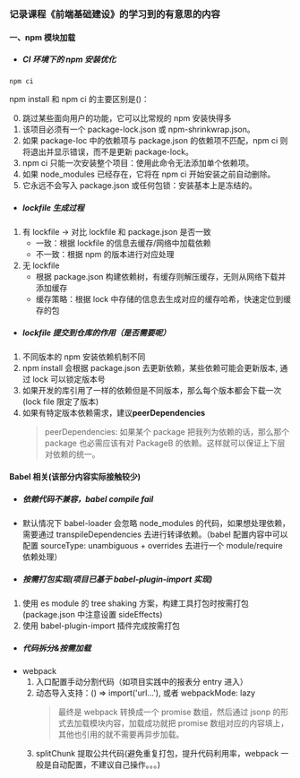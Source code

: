 ### 记录课程《前端基础建设》的学习到的有意思的内容

#### 一、npm 模块加载

- ##### CI 环境下的 npm 安装优化

```
npm ci
```

npm install 和 npm ci 的主要区别是()：

0. 跳过某些面向用户的功能，它可以比常规的 npm 安装快得多
1. 该项目必须有一个 package-lock.json 或 npm-shrinkwrap.json。
2. 如果 package-loc 中的依赖项与 package.json 的依赖项不匹配，npm ci 则将退出并显示错误，而不是更新 package-lock。
3. npm ci 只能一次安装整个项目：使用此命令无法添加单个依赖项。
4. 如果 node_modules 已经存在，它将在 npm ci 开始安装之前自动删除。
5. 它永远不会写入 package.json 或任何包锁：安装基本上是冻结的。

- ##### lockfile 生成过程

1. 有 lockfile -> 对比 lockfile 和 package.json 是否一致
   - 一致：根据 lockfile 的信息去缓存/网络中加载依赖
   - 不一致：根据 npm 的版本进行对应处理
2. 无 lockfile
   - 根据 package.json 构建依赖树，有缓存则解压缓存，无则从网络下载并添加缓存
   - 缓存策略：根据 lock 中存储的信息去生成对应的缓存哈希，快速定位到缓存的包

- ##### lockfile 提交到仓库的作用（是否需要呢）

1. 不同版本的 npm 安装依赖机制不同
2. npm install 会根据 package.json 去更新依赖，某些依赖可能会更新版本, 通过 lock 可以锁定版本号
3. 如果开发的库引用了一样的依赖但是不同版本，那么每个版本都会下载一次(lock file 限定了版本)
4. 如果有特定版本依赖需求，建议**peerDependencies**
   > peerDependencies: 如果某个 package 把我列为依赖的话，那么那个 package 也必需应该有对 PackageB 的依赖。这样就可以保证上下层对依赖的统一。

#### Babel 相关(该部分内容实际接触较少)

- ##### 依赖代码不兼容，babel compile fail
- 默认情况下 babel-loader 会忽略 node_modules 的代码，如果想处理依赖，需要通过 transpileDependencies 去进行转译依赖。（babel 配置内容中可以配置 sourceType: unambiguous + overrides 去进行一个 module/require 依赖处理）

- ##### 按需打包实现(项目已基于 babel-plugin-import 实现)

1. 使用 es module 的 tree shaking 方案，构建工具打包时按需打包(package.json 中注意设置 sideEffects)
2. 使用 babel-plugin-import 插件完成按需打包

- ##### 代码拆分&按需加载
- webpack
  1.  入口配置手动分割代码（如项目实践中的报表分 entry 进入）
  2.  动态导入支持：() => import('url...'), 或者 webpackMode: lazy
      > 最终是 webpack 转换成一个 promise 数组，然后通过 jsonp 的形式去加载模块内容，加载成功就把 promise 数组对应的内容填上，其他也引用的就不需要再异步加载。
  3.  splitChunk 提取公共代码(避免重复打包，提升代码利用率，webpack 一般是自动配置，不建议自己操作。。。)
